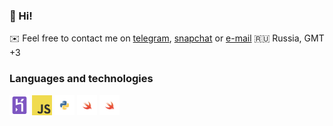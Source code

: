 ### 👋 Hi!

✉️ Feel free to contact me on [telegram](https://t.me/alx_io), [snapchat](https://www.snapchat.com/add/alxxndrv) or [e-mail](mailto:work@gogaa.me)
🇷🇺 Russia, GMT +3

### Languages and technologies
<img height="32" src="https://github.com/alxxndrv/alxxndrv/raw/master/icons/heroku.png"> <img height="32" src="https://github.com/alxxndrv/alxxndrv/raw/master/icons/js.png"> <img height="32" src="https://github.com/alxxndrv/alxxndrv/raw/master/icons/python.png"> <img height="32" src="https://github.com/alxxndrv/alxxndrv/raw/master/icons/swift.png"> <img height="32" src="https://github.com/alxxndrv/alxxndrv/raw/master/icons/swiftui.png">
